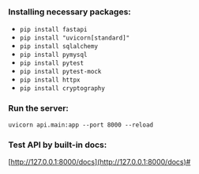 ### Installing necessary packages:  
* `pip install fastapi`
* `pip install "uvicorn[standard]"`  
* `pip install sqlalchemy`  
* `pip install pymysql`
* `pip install pytest`
* `pip install pytest-mock`
* `pip install httpx`
* `pip install cryptography`
### Run the server:
`uvicorn api.main:app --port 8000 --reload`
### Test API by built-in docs:
[http://127.0.0.1:8000/docs](http://127.0.0.1:8000/docs)#
